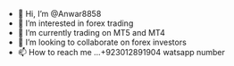 - 👋 Hi, I’m @Anwar8858
- 👀 I’m interested in forex trading 
- 🌱 I’m currently trading on MT5 and MT4
- 💞️ I’m looking to collaborate on forex investors
- 📫 How to reach me ...+923012891904 watsapp number

<!---
Anwar8858/Anwar8858 is a ✨ special ✨ repository because its `README.md` (this file) appears on your GitHub profile.
You can click the Preview link to take a look at your changes.
--->
